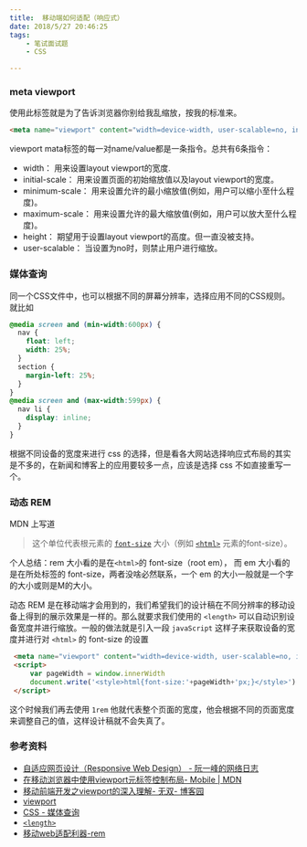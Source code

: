 ```yaml
---
title:  移动端如何适配（响应式）
date: 2018/5/27 20:46:25
tags: 
	- 笔试面试题
	- CSS

---
```

### meta viewport

使用此标签就是为了告诉浏览器你别给我乱缩放，按我的标准来。

```html
<meta name="viewport" content="width=device-width, user-scalable=no, initial-scale=1.0,maximum-scale=1.0, minimum-scale=1.0" >
```

viewport mata标签的每一对name/value都是一条指令。总共有6条指令：

<!--more-->

- width： 用来设置layout viewport的宽度.
- initial-scale： 用来设置页面的初始缩放值以及layout viewport的宽度。
- minimum-scale： 用来设置允许的最小缩放值(例如，用户可以缩小至什么程度)。
- maximum-scale： 用来设置允许的最大缩放值(例如，用户可以放大至什么程度)。
- height： 期望用于设置layout viewport的高度。但一直没被支持。
- user-scalable： 当设置为no时，则禁止用户进行缩放。

### 媒体查询

同一个CSS文件中，也可以根据不同的屏幕分辨率，选择应用不同的CSS规则。就比如

```css
@media screen and (min-width:600px) {
  nav {
    float: left;
    width: 25%;
  }
  section {
    margin-left: 25%;
  }
}
@media screen and (max-width:599px) {
  nav li {
    display: inline;
  }
}
```

根据不同设备的宽度来进行 css 的选择，但是看各大网站选择响应式布局的其实是不多的，在新闻和博客上的应用要较多一点，应该是选择 css 不如直接重写一个。

### 动态 REM

MDN 上写道

> 这个单位代表根元素的 [`font-size`](https://developer.mozilla.org/zh-CN/docs/Web/CSS/font-size) 大小（例如 [`<html>`](https://developer.mozilla.org/zh-CN/docs/Web/HTML/Element/html) 元素的font-size）。

个人总结：rem 大小看的是在`<html>`的 font-size（root em）， 而 em 大小看的是在所处标签的 font-size，两者没啥必然联系，一个 em 的大小一般就是一个字的大小或则是M的大小。

动态 REM 是在移动端才会用到的，我们希望我们的设计稿在不同分辨率的移动设备上得到的展示效果是一样的。那么就要求我们使用的 `<length>` 可以自动识别设备宽度并进行缩放。一般的做法就是引入一段 `javaScript` 这样子来获取设备的宽度并进行对 `<html>` 的 font-size 的设置

```html
 <meta name="viewport" content="width=device-width, user-scalable=no, initial-scale=1.0, maximum-scale=1.0, minimum-scale=1.0">
 <script>
     var pageWidth = window.innerWidth
     document.write('<style>html{font-size:'+pageWidth+'px;}</style>')
 </script>
```

这个时候我们再去使用 `1rem` 他就代表整个页面的宽度，他会根据不同的页面宽度来调整自己的值，这样设计稿就不会失真了。

### 参考资料

-  [自适应网页设计（Responsive Web Design） - 阮一峰的网络日志](http://www.ruanyifeng.com/blog/2012/05/responsive_web_design.html)
-  [在移动浏览器中使用viewport元标签控制布局- Mobile | MDN](https://developer.mozilla.org/zh-CN/docs/Mobile/Viewport_meta_tag)
-  [移动前端开发之viewport的深入理解- 无双- 博客园](https://www.cnblogs.com/2050/p/3877280.html)
-  [viewport](https://github.com/ant-design/ant-design-mobile/wiki/viewport)
-  [CSS - 媒体查询](http://zh.learnlayout.com/media-queries.html)
-  [`<length>`](https://developer.mozilla.org/zh-CN/docs/Web/CSS/length)
-  [移动web适配利器-rem](http://www.alloyteam.com/2016/03/mobile-web-adaptation-tool-rem/)